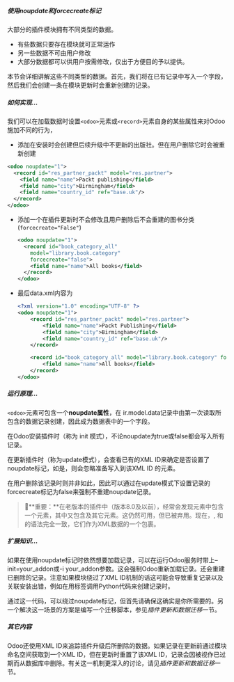 ##### 使用noupdate和forcecreate标记

大部分的插件模块拥有不同类型的数据。

- 有些数据只要存在模块就可正常运作
- 另一些数据不可由用户修改
- 大部分数据都可以供用户按需修改，仅出于方便目的予以提供。

本节会详细讲解这些不同类型的数据。首先，我们将在已有记录中写入一个字段，然后我们会创建一条在模块更新时会重新创建的记录。

##### 如何实现…

我们可以在加载数据时设置`<odoo>`元素或`<record>`元素自身的某些属性来对Odoo施加不同的行为，

-  添加在安装时会创建但后续升级中不更新的出版社。但在用户删除它时会被重新创建

  ```xml
  <odoo noupdate="1">
    <record id="res_partner_packt" model="res.partner">
      <field name="name">Packt publishing</field>
      <field name="city">Birmingham</field>
      <field name="country_id" ref="base.uk"/>
    </record>
  </odoo>
  ```

- 添加一个在插件更新时不会修改且用户删除后不会重建的图书分类(`forcecreate="False"`)

  ```xml
  <odoo noupdate="1">
    <record id="book_category_all"
      model="library.book.category"
      forcecreate="false">
      <field name="name">All books</field>
    </record>
  </odoo>
  ```

- 最后data.xml内容为

  ```xml
  <?xml version="1.0" encoding="UTF-8" ?>
  <odoo noupdate="1">
      <record id="res_partner_packt" model="res.partner">
          <field name="name">Packt Publishing</field>
          <field name="city">Birmingham</field>
          <field name="country_id" ref="base.uk"/>
      </record>
  
      <record id="book_category_all" model="library.book.category" forcecreate="False">
          <field name="name">All books</field>
      </record>
  </odoo>
  ```



##### 运行原理…

`<odoo>`元素可包含一个**noupdate属性**，在 ir.model.data记录中由第一次读取所包含的数据记录创建，因此成为数据表中的一个字段。

在Odoo安装插件时（称为 init 模式），不论noupdate为true或false都会写入所有记录。

在更新插件时（称为update模式），会查看已有的XML ID来确定是否设置了noupdate标记，如是，则会忽略准备写入到该XML ID 的元素。

在用户删除该记录时则并非如此，因此可以通过在update模式下设置记录的forcecreate标记为false来强制不重建noupdate记录。

> 📝**重要：**在老版本的插件中（版本8.0及以前），经常会发现<openerp>元素中包含一个<data>元素，其中又包含<record>及其它元素。这仍然可用，但已被弃用。现在，<odoo>, <openerp>和<data>的语法完全一致，它们作为XML数据的一个包裹。



##### 扩展知识…

如果在使用noupdate标记时依然想要加载记录，可以在运行Odoo服务时带上–init=your_addon或-i your_addon参数。这会强制Odoo重新加载记录。还会重建已删除的记录。注意如果模块绕过了XML ID机制的话这可能会导致重复记录以及关联安装出错，例如在用<function>标签调用Python代码来创建记录时。

通过这一代码，可以绕过noupdate标记，但首先请确保这确实是你所需要的。另一个解决这一场景的方案是编写一个迁移脚本，参见*插件更新和数据迁移*一节。



##### 其它内容

Odoo还使用XML ID来追踪插件升级后所删除的数据。如果记录在更新前通过模块命名空间获取到一个XML ID，但在更新时重置了该XML ID，记录会因被视作已过期而从数据库中删除。有关这一机制更深入的讨论，请见*插件更新和数据迁移*一节。

